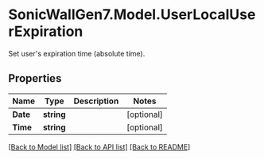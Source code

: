 # SonicWallGen7.Model.UserLocalUserExpiration
Set user's expiration time (absolute time).

## Properties

Name | Type | Description | Notes
------------ | ------------- | ------------- | -------------
**Date** | **string** |  | [optional] 
**Time** | **string** |  | [optional] 

[[Back to Model list]](../README.md#documentation-for-models) [[Back to API list]](../README.md#documentation-for-api-endpoints) [[Back to README]](../README.md)

